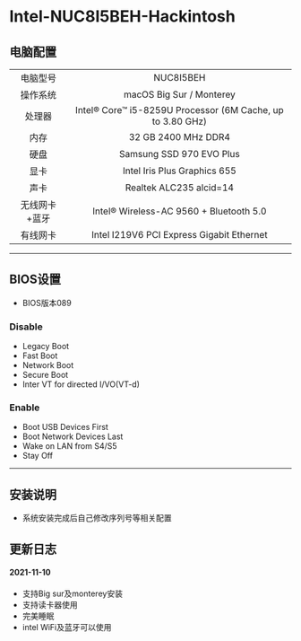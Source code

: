 # Intel-NUC8I5BEH-Hackintosh
## 电脑配置
|  | |
| :----: | :----:  | 
| 电脑型号 | NUC8I5BEH |
| 操作系统 | macOS Big Sur / Monterey |
| 处理器 | Intel® Core™ i5-8259U Processor (6M Cache, up to 3.80 GHz) |
| 内存| 32 GB 2400 MHz DDR4 |
| 硬盘 | Samsung SSD 970 EVO Plus |
| 显卡 | Intel Iris Plus Graphics 655 |
| 声卡 | Realtek ALC235 alcid=14 |
| 无线网卡+蓝牙	 | Intel® Wireless-AC 9560 + Bluetooth 5.0 |
| 有线网卡 | Intel I219V6 PCI Express Gigabit Ethernet |	
***
## BIOS设置
- BIOS版本089
 ### Disable
 - Legacy Boot
- Fast Boot
- Network Boot
- Secure Boot
- Inter VT for directed I/VO(VT-d)
### Enable
- Boot USB Devices First
- Boot Network Devices Last
- Wake on LAN from S4/S5
- Stay Off
***
## 安装说明
- 系统安装完成后自己修改序列号等相关配置

## 更新日志
#### 2021-11-10
- 支持Big sur及monterey安装
- 支持读卡器使用
- 完美睡眠
- intel WiFi及蓝牙可以使用